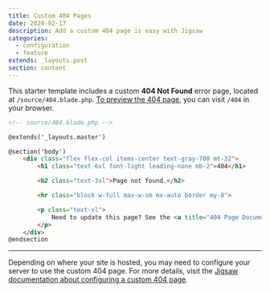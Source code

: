 ```yaml
---
title: Custom 404 Pages
date: 2020-02-17
description: Add a custom 404 page is easy with Jigsaw
categories:
  - configuration
  - feature
extends: _layouts.post
section: content
---
```


This starter template includes a custom __404 Not Found__ error page, located at `/source/404.blade.php`. [To preview the 404 page](/404), you can visit `/404` in your browser.

```html
<!-- source/404.blade.php -->

@extends('_layouts.master')

@section('body')
    <div class="flex flex-col items-center text-gray-700 mt-32">
        <h1 class="text-6xl font-light leading-none mb-2">404</h1>

        <h2 class="text-3xl">Page not found.</h2>

        <hr class="block w-full max-w-sm mx-auto border my-8">

        <p class="text-xl">
            Need to update this page? See the <a title="404 Page Documentation" href="https://jigsaw.tighten.co/docs/custom-404-page/">Jigsaw documentation</a>.
        </p>
    </div>
@endsection
```

---

Depending on where your site is hosted, you may need to configure your server to use the custom 404 page. For more details, visit the [Jigsaw documentation about configuring a custom 404 page](https://jigsaw.tighten.co/docs/custom-404-page/).

